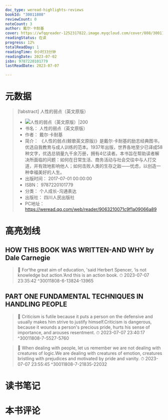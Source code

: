 ```yaml
---
doc_type: weread-highlights-reviews
bookId: "30011808"
reviewCount: 0
noteCount: 3
author: 戴尔·卡耐基
cover: https://wfqqreader-1252317822.image.myqcloud.com/cover/808/30011808/t7_30011808.jpg
readingStatus: 在读
progress: 12%
totalReadDay: 1
readingTime: 0小时33分钟
readingDate: 2023-07-02
isbn: 9787220101779
lastReadDate: 2023-07-07

---
```

# 元数据
> [!abstract] 人性的弱点（英文原版）
> - ![ 人性的弱点（英文原版）|200](https://wfqqreader-1252317822.image.myqcloud.com/cover/808/30011808/t7_30011808.jpg)
> - 书名： 人性的弱点（英文原版）
> - 作者： 戴尔·卡耐基
> - 简介： 《人性的弱点(鲸歌英文原版)》是戴尔·卡耐基的励志经典图书，优选自我教育与成人训练的范本。1937年出版，世界各地至少已译成58种文字，优选总销量九千余万册，拥有4亿读者。本书旨在帮助读者解决所面临的问题：如何在日常生活、商务活动与社会交往中与人打交道，并有效地影响他人；如何击败人类的生存之敌——忧虑，以创造一种幸福美好的人生。
> - 出版时间： 2017-07-01 00:00:00
> - ISBN： 9787220101779
> - 分类： 个人成长-沟通表达
> - 出版社： 四川人民出版社
> - PC地址：https://weread.qq.com/web/reader/9063210071c9f1a09066a89

# 高亮划线

## HOW THIS BOOK WAS WRITTEN-AND WHY by Dale Carnegie

> 📌 For‘the great aim of education, 'said Herbert Spencer, ‘is not knowledge but action.’And this is an action book. 
> ⏱ 2023-07-07 23:35:42 ^30011808-6-13824-13965

## PART ONE FUNDAMENTAL TECHNIQUES IN HANDLING PEOPLE

> 📌 Criticism is futile because it puts a person on the defensive and usually makes him strive to justify himself.Criticism is dangerous, because it wounds a person's precious pride, hurts his sense of importance, and arouses resentment. 
> ⏱ 2023-07-07 23:40:17 ^30011808-7-5527-5760

> 📌 When dealing with people, let us remember we are not dealing with creatures of logic.We are dealing with creatures of emotion, creatures bristling with prejudices and motivated by pride and vanity. 
> ⏱ 2023-07-07 23:55:45 ^30011808-7-21835-22032

# 读书笔记

# 本书评论

